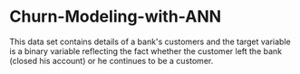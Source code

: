 # Churn-Modeling-with-ANN
This data set contains details of a bank's customers and the target variable is a binary variable reflecting the fact whether the customer left the bank (closed his account) or he continues to be a customer.

